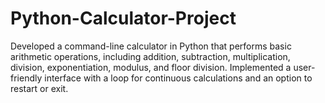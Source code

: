 # Python-Calculator-Project
Developed a command-line calculator in Python that performs basic arithmetic operations, including addition, subtraction, multiplication, division, exponentiation, modulus, and floor division. Implemented a user-friendly interface with a loop for continuous calculations and an option to restart or exit.
